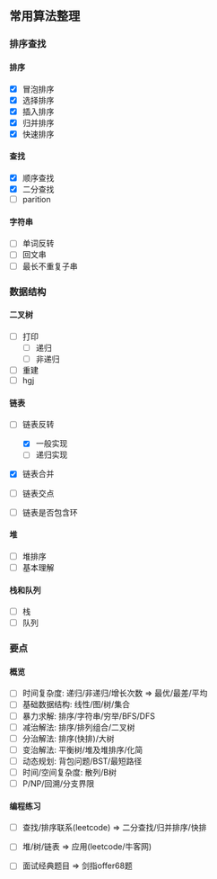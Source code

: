 ## 常用算法整理

### 排序查找
#### 排序  
- [x] 冒泡排序
- [x] 选择排序
- [x] 插入排序
- [x] 归并排序
- [x] 快速排序

#### 查找
- [x] 顺序查找  
- [x] 二分查找
- [ ] parition

#### 字符串
- [ ] 单词反转 
- [ ] 回文串  
- [ ] 最长不重复子串    

### 数据结构  
#### 二叉树  
- [ ] 打印  
  - [ ] 递归  
  - [ ] 非递归  
- [ ] 重建
- [ ] hgj

#### 链表
- [ ] 链表反转
  - [x] 一般实现
  - [ ] 递归实现
- [x] 链表合并  
- [ ] 链表交点
- [ ] 链表是否包含环


####  堆
- [ ] 堆排序  
- [ ] 基本理解 

####  栈和队列
- [ ] 栈  
- [ ] 队列

### 要点
#### 概览  
- [ ] 时间复杂度: 递归/非递归/增长次数 => 最优/最差/平均
- [ ] 基础数据结构: 线性/图/树/集合 
- [ ] 暴力求解: 排序/字符串/穷举/BFS/DFS  
- [ ] 减治解法: 排序/排列组合/二叉树  
- [ ] 分治解法: 排序(快排)/大树  
- [ ] 变治解法: 平衡树/堆及堆排序/化简  
- [ ] 动态规划: 背包问题/BST/最短路径
- [ ] 时间/空间复杂度: 散列/B树
- [ ]  P/NP/回溯/分支界限

#### 编程练习
- [ ] 查找/排序联系(leetcode) => 二分查找/归并排序/快排
- [ ] 堆/树/链表 => 应用(leetcode/牛客网)
- [ ] 面试经典题目 => 剑指offer68题






